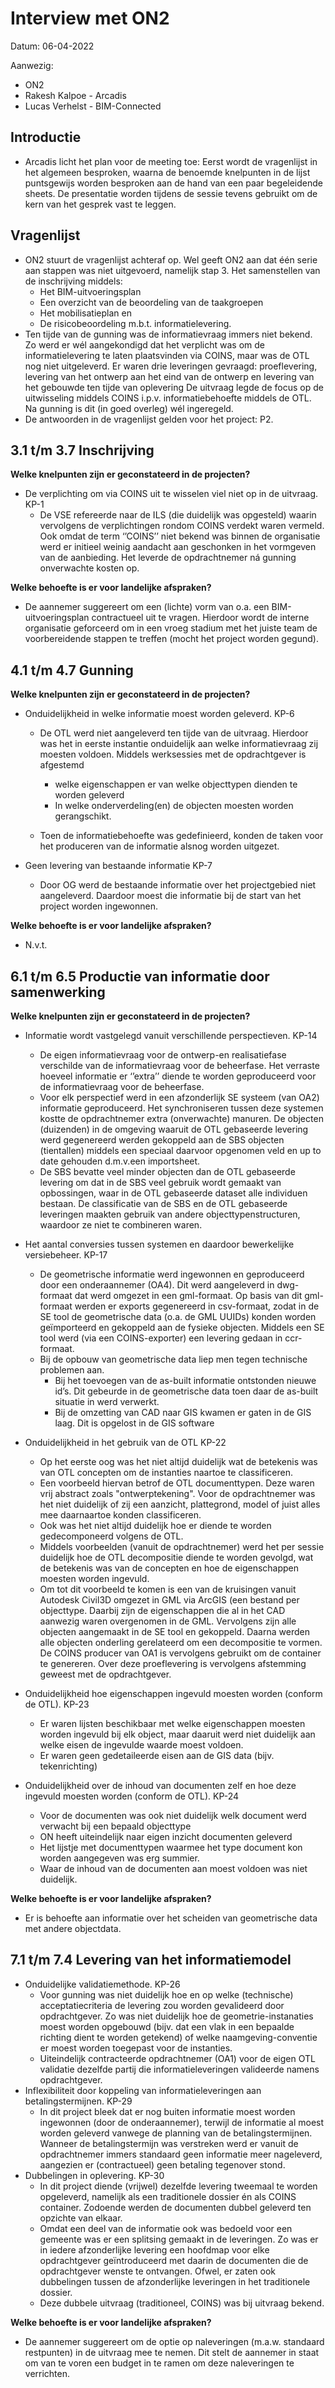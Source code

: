 # Interview met ON2

Datum: 06-04-2022

Aanwezig:

- ON2
- Rakesh Kalpoe - Arcadis
- Lucas Verhelst - BIM-Connected

## Introductie

- Arcadis licht het plan voor de meeting toe: Eerst wordt de vragenlijst in het algemeen besproken, waarna de benoemde knelpunten in de lijst puntsgewijs worden besproken aan de hand van een paar begeleidende sheets. De presentatie worden tijdens de sessie tevens gebruikt om de kern van het gesprek vast te leggen.
  
## Vragenlijst

- ON2 stuurt de vragenlijst achteraf op. Wel geeft ON2 aan dat één serie aan stappen was niet uitgevoerd, namelijk stap 3. Het samenstellen van de inschrijving middels: 
  - Het BIM-uitvoeringsplan
  - Een overzicht van de beoordeling van de taakgroepen 
  - Het mobilisatieplan en 
  - De risicobeoordeling m.b.t. informatielevering.
- Ten tijde van de gunning was de informatievraag immers niet bekend. Zo werd er wél aangekondigd dat het verplicht was om de informatielevering te laten plaatsvinden via COINS, maar was de OTL nog niet uitgeleverd. Er waren drie leveringen gevraagd: proeflevering, levering van het ontwerp aan het eind van de ontwerp en levering van het gebouwde ten tijde van oplevering
De uitvraag legde de focus op de uitwisseling middels COINS i.p.v. informatiebehoefte middels de OTL. 
Na gunning is dit (in goed overleg) wél ingeregeld.
- De antwoorden in de vragenlijst gelden voor het project: P2. 

## 3.1 t/m 3.7 Inschrijving

**Welke knelpunten zijn er geconstateerd in de projecten?**

- De verplichting om via COINS uit te wisselen viel niet op in de uitvraag. <a>KP-1</a>
  - De VSE refereerde naar de ILS (die duidelijk was opgesteld) waarin vervolgens de verplichtingen rondom COINS verdekt waren vermeld. 
Ook omdat de term ‘’COINS’’ niet bekend was binnen de organisatie werd er initieel weinig aandacht aan geschonken in het vormgeven van de aanbieding. Het leverde de opdrachtnemer ná gunning onverwachte kosten op.

**Welke behoefte is er voor landelijke afspraken?**

- De aannemer suggereert om een (lichte) vorm van o.a. een BIM-uitvoeringsplan contractueel uit te vragen. Hierdoor wordt de interne organisatie geforceerd om in een vroeg stadium met het juiste team de voorbereidende stappen te treffen (mocht het project worden gegund). 

## 4.1 t/m 4.7 Gunning

**Welke knelpunten zijn er geconstateerd in de projecten?**

- Onduidelijkheid in welke informatie moest worden geleverd. <a>KP-6</a>
  - De OTL werd niet aangeleverd ten tijde van de uitvraag. Hierdoor was het in eerste instantie onduidelijk aan welke informatievraag zij moesten voldoen. Middels werksessies met de opdrachtgever is afgestemd 
    - welke eigenschappen er van welke objecttypen dienden te worden geleverd
    - In welke onderverdeling(en) de objecten moesten worden gerangschikt.

  - Toen de informatiebehoefte was gedefinieerd, konden de taken voor het produceren van de informatie alsnog worden uitgezet.

- Geen levering van bestaande informatie <a>KP-7</a>
  - Door OG werd de bestaande informatie over het projectgebied niet aangeleverd. Daardoor moest die informatie bij de start van het project worden ingewonnen.

**Welke behoefte is er voor landelijke afspraken?**

- N.v.t.

## 6.1 t/m 6.5 Productie van informatie door samenwerking

**Welke knelpunten zijn er geconstateerd in de projecten?**

- Informatie wordt vastgelegd vanuit verschillende perspectieven. <a>KP-14</a>
  - De eigen informatievraag voor de ontwerp-en realisatiefase verschilde van de informatievraag voor de beheerfase. Het verraste hoeveel informatie er ‘’extra’’ diende te worden geproduceerd voor de informatievraag voor de beheerfase.
  - Voor elk perspectief werd in een afzonderlijk SE systeem (van OA2) informatie geproduceerd. Het synchroniseren tussen deze systemen kostte de opdrachtnemer extra (onverwachte) manuren. De objecten (duizenden) in de omgeving waaruit de OTL gebaseerde levering werd gegenereerd werden gekoppeld aan de SBS objecten (tientallen) middels een speciaal daarvoor opgenomen veld en up to date gehouden d.m.v.een importsheet. 
  - De SBS bevatte veel minder objecten dan de OTL gebaseerde levering om dat in de SBS veel gebruik wordt gemaakt van opbossingen, waar in de OTL gebaseerde dataset alle individuen bestaan. De classificatie van de SBS en de OTL gebaseerde leveringen maakten gebruik van andere objecttypenstructuren, waardoor ze niet te combineren waren.
- Het aantal conversies tussen systemen en daardoor bewerkelijke versiebeheer. <a>KP-17</a>
  - De geometrische informatie werd ingewonnen en geproduceerd door een onderaannemer (OA4). Dit werd aangeleverd in dwg-formaat dat werd omgezet in een gml-formaat. Op basis van dit gml-formaat werden er exports gegenereerd in csv-formaat, zodat in de SE tool de geometrische data (o.a. de GML UUIDs) konden worden geïmporteerd en gekoppeld aan de fysieke objecten. Middels een SE tool werd (via een COINS-exporter) een levering gedaan in ccr-formaat.						
  - Bij de opbouw van geometrische data liep men tegen technische problemen aan.
    - Bij het toevoegen van de as-built informatie ontstonden nieuwe id’s. Dit gebeurde in de geometrische data toen daar de as-built situatie in werd verwerkt.
    - Bij de omzetting van CAD naar GIS kwamen er gaten in de GIS laag. Dit is opgelost in de GIS software

- Onduidelijkheid in het gebruik van de OTL <a>KP-22</a>
  - Op het eerste oog was het niet altijd duidelijk wat de betekenis was van OTL concepten om de instanties naartoe te classificeren.
  - Een voorbeeld hiervan betrof de OTL documenttypen. Deze waren vrij abstract zoals "ontwerptekening". Voor de opdrachtnemer was het niet duidelijk of zij een aanzicht, plattegrond, model of juist alles mee daarnaartoe konden classificeren.
  - Ook was het niet altijd duidelijk hoe er diende te worden gedecomponeerd volgens de OTL.
  - Middels voorbeelden (vanuit de opdrachtnemer) werd het per sessie duidelijk hoe de OTL decompositie diende te worden gevolgd, wat de betekenis was van de concepten en hoe de eigenschappen moesten worden ingevuld. 
  - Om tot dit voorbeeld te komen is een van de kruisingen vanuit Autodesk Civil3D omgezet in GML via ArcGIS (een bestand per objecttype. Daarbij zijn de eigenschappen die al in het CAD aanwezig waren overgenomen in de GML. Vervolgens zijn alle objecten aangemaakt in de SE tool en gekoppeld. Daarna werden alle objecten onderling gerelateerd om een decompositie te vormen. De COINS producer van OA1 is vervolgens gebruikt om de container te genereren. Over deze proeflevering is vervolgens afstemming geweest met de opdrachtgever.

- Onduidelijkheid hoe eigenschappen ingevuld moesten worden (conform de OTL). <a>KP-23</a>
  - Er waren lijsten beschikbaar met welke eigenschappen moesten worden ingevuld bij elk object, maar daaruit werd niet duidelijk aan welke eisen de ingevulde waarde moest voldoen.
  - Er waren geen gedetaileerde eisen aan de GIS data (bijv. tekenrichting)

- Onduidelijkheid over de inhoud van documenten zelf en hoe deze ingevuld moesten worden (conform de OTL). <a>KP-24</a>
  - Voor de documenten was ook niet duidelijk welk document werd verwacht bij een bepaald objecttype
  - ON heeft uiteindelijk naar eigen inzicht documenten geleverd
  - Het lijstje met documenttypen waarmee het type document kon worden aangegeven was erg summier.
  - Waar de inhoud van de documenten aan moest voldoen was niet duidelijk.

**Welke behoefte is er voor landelijke afspraken?**

- Er is behoefte aan informatie over het scheiden van geometrische data met andere objectdata.

## 7.1 t/m 7.4 Levering van het informatiemodel

- Onduidelijke validatiemethode. <a>KP-26</a>
  - Voor gunning was niet duidelijk hoe en op welke (technische) acceptatiecriteria de levering zou worden gevalideerd door opdrachtgever. Zo was niet duidelijk hoe de geometrie-instanaties moest worden opgebouwd (bijv. dat een vlak in een bepaalde richting dient te worden getekend) of welke naamgeving-conventie er moest worden toegepast voor de instanties. 
  - Uiteindelijk contracteerde opdrachtnemer (OA1) voor de eigen OTL validatie dezelfde partij die informatieleveringen valideerde namens opdrachtgever.
- Inflexibiliteit door koppeling van informatieleveringen aan betalingstermijnen. <a>KP-29</a>
  - In dit project bleek dat er nog buiten informatie moest worden ingewonnen (door de onderaannemer), terwijl de informatie al moest worden geleverd vanwege de planning van de betalingstermijnen. Wanneer de betalingstermijn was verstreken werd er vanuit de opdrachtnemer immers standaard geen informatie meer nageleverd, aangezien er (contractueel) geen betaling tegenover stond. 
- Dubbelingen in oplevering. <a>KP-30</a>
  - In dit project diende (vrijwel) dezelfde levering tweemaal te worden opgeleverd, namelijk als een traditionele dossier én als COINS container. Zodoende werden de documenten dubbel geleverd ten opzichte van elkaar.
  - Omdat een deel van de informatie ook was bedoeld voor een gemeente was er een splitsing gemaakt in de leveringen. Zo was er in iedere afzonderlijke levering een hoofdmap voor elke opdrachtgever geïntroduceerd met daarin de documenten die de opdrachtgever wenste te ontvangen. Ofwel, er zaten ook dubbelingen tussen de afzonderlijke leveringen in het traditionele dossier.
  - Deze dubbele uitvraag (traditioneel, COINS) was bij uitvraag bekend.

**Welke behoefte is er voor landelijke afspraken?**

- De aannemer suggereert om de optie op naleveringen (m.a.w. standaard restpunten) in de uitvraag mee te nemen. Dit stelt de aannemer in staat om van te voren een budget in te ramen om deze naleveringen te verrichten.



